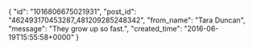  {
   "id": "1016806675021931",
   "post_id": "462493170453287_481209285248342",
   "from_name": "Tara Duncan",
   "message": "They grow up so fast.",
   "created_time": "2016-06-19T15:55:58+0000"
 }
